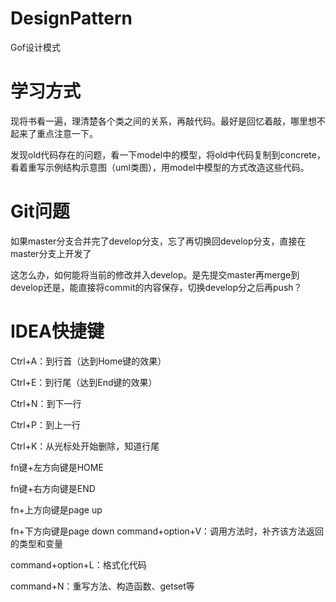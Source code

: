 # DesignPattern
Gof设计模式

# 学习方式
现将书看一遍，理清楚各个类之间的关系，再敲代码。最好是回忆着敲，哪里想不起来了重点注意一下。

发现old代码存在的问题，看一下model中的模型，将old中代码复制到concrete，看着重写示例结构示意图（uml类图），用model中模型的方式改造这些代码。


# Git问题
如果master分支合并完了develop分支，忘了再切换回develop分支，直接在master分支上开发了

这怎么办，如何能将当前的修改并入develop。是先提交master再merge到develop还是，能直接将commit的内容保存，切换develop分之后再push？

# IDEA快捷键
Ctrl+A：到行首（达到Home键的效果）

Ctrl+E：到行尾（达到End键的效果）

Ctrl+N：到下一行

Ctrl+P：到上一行

Ctrl+K：从光标处开始删除，知道行尾

fn键+左方向键是HOME

fn键+右方向键是END

fn+上方向键是page up

fn+下方向键是page down
command+option+V：调用方法时，补齐该方法返回的类型和变量

command+option+L：格式化代码

command+N：重写方法、构造函数、getset等